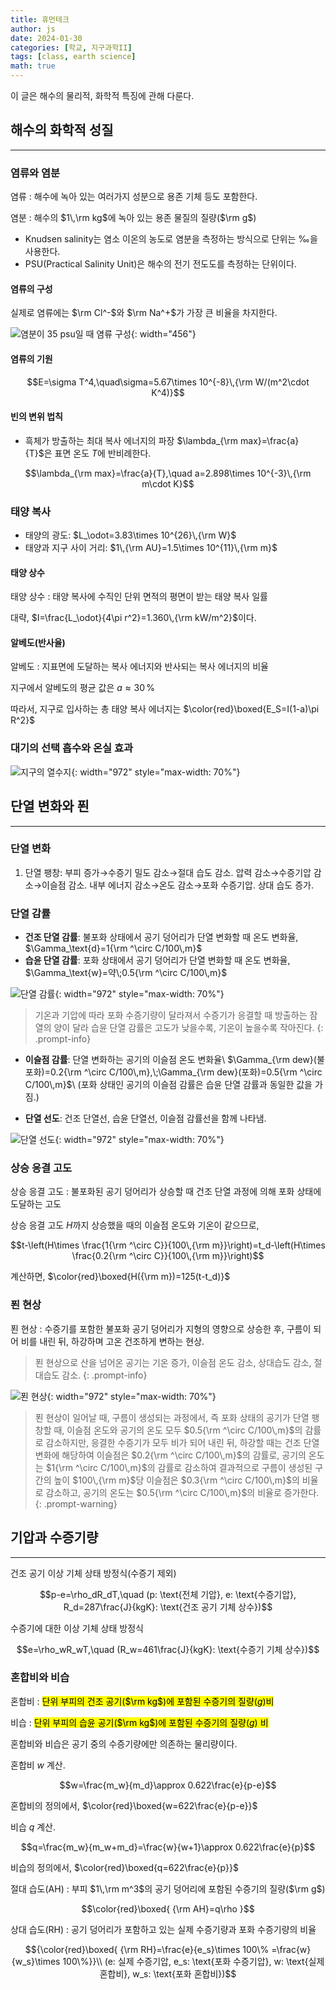 ```yaml
---
title: 휴먼테크
author: js
date: 2024-01-30
categories: [학교, 지구과학II]
tags: [class, earth science]
math: true
---
```


이 글은 해수의 물리적, 화학적 특징에 관해 다룬다.

## 해수의 화학적 성질
---
### 염류와 염분
염류
: 해수에 녹아 있는 여러가지 성분으로 용존 기체 등도 포함한다.

염분
: 해수의 $1\,\rm kg$에 녹아 있는 용존 물질의 질량($\rm g$)

- Knudsen salinity는 염소 이온의 농도로 염분을 측정하는 방식으로 단위는 $‰$을 사용한다.
- PSU(Practical Salinity Unit)은 해수의 전기 전도도를 측정하는 단위이다.

#### 염류의 구성
실제로 염류에는 $\rm Cl^-$와 $\rm Na^+$가 가장 큰 비율을 차지한다.

![염분이 35 psu일 때 염류 구성](/assets/img/posts/지구과학/염류-구성.png){: width="456"}

#### 염류의 기원

$$E=\sigma T^4,\quad\sigma=5.67\times 10^{-8}\,{\rm W/(m^2\cdot K^4)}$$

#### 빈의 변위 법칙
- 흑체가 방출하는 최대 복사 에너지의 파장 $\lambda_{\rm max}=\frac{a}{T}$은 표면 온도 $T$에 반비례한다.

$$\lambda_{\rm max}=\frac{a}{T},\quad a=2.898\times 10^{-3}\,{\rm m\cdot K}$$

### 태양 복사
- 태양의 광도: $L_\odot=3.83\times 10^{26}\,{\rm W}$
- 태양과 지구 사이 거리: $1\,{\rm AU}=1.5\times 10^{11}\,{\rm m}$

#### 태양 상수
태양 상수
: 태양 복사에 수직인 단위 면적의 평면이 받는 태양 복사 일률

대략, $I=\frac{L_\odot}{4\pi r^2}=1.360\,{\rm kW/m^2}$이다.

#### 알베도(반사율)
알베도
: 지표면에 도달하는 복사 에너지와 반사되는 복사 에너지의 비율

지구에서 알베도의 평균 값은 $a\approx 30\,\%$

따라서, 지구로 입사하는 총 태양 복사 에너지는 $\color{red}\boxed{E_S=I(1-a)\pi R^2}$

### 대기의 선택 흡수와 온실 효과

![지구의 열수지](/assets/img/지구의-열수지.png){: width="972" style="max-width: 70%"}

## 단열 변화와 푄
---
### 단열 변화
1. 단열 팽창: 부피 증가&rarr;수증기 밀도 감소&rarr;절대 습도 감소. 압력 감소&rarr;수증기압 감소&rarr;이슬점 감소. 내부 에너지 감소&rarr;온도 감소&rarr;포화 수증기압. 상대 습도 증가.
### 단열 감률
- **건조 단열 감률**: 불포화 상태에서 공기 덩어리가 단열 변화할 때 온도 변화율, $\Gamma_\text{d}=1{\rm ^\circ C/100\,m}$
- **습윤 단열 감률**: 포화 상태에서 공기 덩어리가 단열 변화할 때 온도 변화율, $\Gamma_\text{w}=약\;0.5{\rm ^\circ C/100\,m}$

![단열 감률](/assets/img/단열-감률.png){: width="972" style="max-width: 70%"}

> 기온과 기압에 따라 포화 수증기량이 달라져서 수증기가 응결할 때 방출하는 잠열의 양이 달라 습윤 단열 감률은 고도가 낮을수록, 기온이 높을수록 작아진다.
{: .prompt-info}

- **이슬점 감률**: 단열 변화하는 공기의 이슬점 온도 변화율\\
$\Gamma_{\rm dew}(불포화)=0.2{\rm ^\circ C/100\,m},\;\Gamma_{\rm dew}(포화)=0.5{\rm ^\circ C/100\,m}$\\
(포화 상태인 공기의 이슬점 감률은 습윤 단열 감률과 동일한 값을 가짐.)

- **단열 선도**: 건조 단열선, 습윤 단열선, 이슬점 감률선을 함께 나타냄.

![단열 선도](/assets/img/단열-선도.png){: width="972" style="max-width: 70%"}

### 상승 응결 고도
상승 응결 고도
: 불포화된 공기 덩어리가 상승할 때 건조 단열 과정에 의해 포화 상태에 도달하는 고도

상승 응결 고도 $H$까지 상승했을 때의 이슬점 온도와 기온이 같으므로,

$$t-\left(H\times \frac{1{\rm ^\circ C}}{100\,{\rm m}}\right)=t_d-\left(H\times \frac{0.2{\rm ^\circ C}}{100\,{\rm m}}\right)$$

계산하면, $\color{red}\boxed{H({\rm m})=125(t-t_d)}$

### 푄 현상
푄 현상
: 수증기를 포함한 불포화 공기 덩어리가 지형의 영향으로 상승한 후, 구름이 되어 비를 내린 뒤, 하강하며 고온 건조하게 변하는 현상.

> 푄 현상으로 산을 넘어온 공기는 기온 증가, 이슬점 온도 감소, 상대습도 감소, 절대습도 감소.
{: .prompt-info}

![푄 현상](/assets/img/푄-현상.png){: width="972" style="max-width: 70%"}

> 푄 현상이 일어날 때, 구름이 생성되는 과정에서, 즉 포화 상태의 공기가 단열 팽창할 때, 이슬점 온도와 공기의 온도 모두 $0.5{\rm ^\circ C/100\,m}$의 감률로 감소하지만, 응결한 수증기가 모두 비가 되어 내린 뒤, 하강할 때는 건조 단열 변화에 해당하여 이슬점은 $0.2{\rm ^\circ C/100\,m}$의 감률로, 공기의 온도는 $1{\rm ^\circ C/100\,m}$의 감률로 감소하여 결과적으로 구름이 생성된 구간의 높이 $100\,{\rm m}$당 이슬점은 $0.3{\rm ^\circ C/100\,m}$의 비율로 감소하고, 공기의 온도는 $0.5{\rm ^\circ C/100\,m}$의 비율로 증가한다.
{: .prompt-warning}

## 기압과 수증기량
---
건조 공기 이상 기체 상태 방정식(수증기 제외)

$$p-e=\rho_dR_dT,\quad (p: \text{전체 기압}, e: \text{수증기압}, R_d=287\frac{J}{kgK}: \text{건조 공기 기체 상수})$$

수증기에 대한 이상 기체 상태 방정식

$$e=\rho_wR_wT,\quad (R_w=461\frac{J}{kgK}: \text{수증기 기체 상수})$$

### 혼합비와 비습
혼합비
: <mark>단위 부피의 건조 공기($\rm kg$)에 포함된 수증기의 질량($g$)비</mark>

비습
: <mark>단위 부피의 습윤 공기($\rm kg$)에 포함된 수증기의 질량($g$) 비</mark>

혼합비와 비습은 공기 중의 수증기량에만 의존하는 물리량이다.

혼합비 $w$ 계산.

$$w=\frac{m_w}{m_d}\approx 0.622\frac{e}{p-e}$$

혼합비의 정의에서, $\color{red}\boxed{w=622\frac{e}{p-e}}$

비습 $q$ 계산.

$$q=\frac{m_w}{m_w+m_d}=\frac{w}{w+1}\approx 0.622\frac{e}{p}$$

비습의 정의에서, $\color{red}\boxed{q=622\frac{e}{p}}$

절대 습도(AH)
: 부피 $1\,\rm m^3$의 공기 덩어리에 포함된 수증기의 질량($\rm g$)

$$\color{red}\boxed{ {\rm AH}=q\rho }$$

상대 습도(RH)
: 공기 덩어리가 포함하고 있는 실제 수증기량과 포화 수증기량의 비율

$${\color{red}\boxed{ {\rm RH}=\frac{e}{e_s}\times 100\% =\frac{w}{w_s}\times 100\%}}\\ (e: 실제 수증기압, e_s: \text{포화 수증기압}, w: \text{실제 혼합비}, w_s: \text{포화 혼합비})$$
